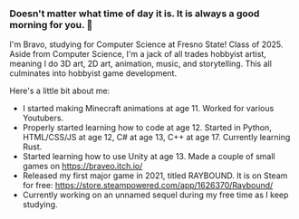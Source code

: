 ### Doesn't matter what time of day it is. It is always a good morning for you. 👋

I'm Bravo, studying for Computer Science at Fresno State! Class of 2025. Aside from Computer Science, I'm a jack of all trades hobbyist artist, meaning I do 3D art, 2D art, animation, music, and storytelling. This all culminates into hobbyist game development.

Here's a little bit about me:
- I started making Minecraft animations at age 11. Worked for various Youtubers.
- Properly started learning how to code at age 12. Started in Python, HTML/CSS/JS at age 12, C# at age 13, C++ at age 17. Currently learning Rust.
- Started learning how to use Unity at age 13. Made a couple of small games on https://braveo.itch.io/
- Released my first major game in 2021, titled RAYBOUND. It is on Steam for free: https://store.steampowered.com/app/1626370/Raybound/
- Currently working on an unnamed sequel during my free time as I keep studying.

<!--
**Braveo/Braveo** is a ✨ _special_ ✨ repository because its `README.md` (this file) appears on your GitHub profile.

Here are some ideas to get you started:

- 🔭 I’m currently working on ...
- 🌱 I’m currently learning ...
- 👯 I’m looking to collaborate on ...
- 🤔 I’m looking for help with ...
- 💬 Ask me about ...
- 📫 How to reach me: ...
- 😄 Pronouns: ...
- ⚡ Fun fact: ...
-->
